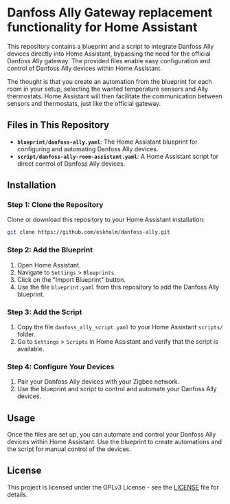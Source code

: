
# Danfoss Ally Gateway replacement functionality for Home Assistant

This repository contains a blueprint and a script to integrate Danfoss Ally devices directly into Home Assistant, bypassing the need for the official Danfoss Ally gateway. The provided files enable easy configuration and control of Danfoss Ally devices within Home Assistant.

The thought is that you create an automation from the blueprint for each room in your setup, selecting the wanted temperature sensors and Ally thermostats. Home Assistant will then facilitate the communication between sensors and thermostats, just like the official gateway.

## Files in This Repository

- **`blueprint/danfoss-ally.yaml`**: The Home Assistant blueprint for configuring and automating Danfoss Ally devices.
- **`script/danfoss-ally-room-assistant.yaml`**: A Home Assistant script for direct control of Danfoss Ally devices.

## Installation

### Step 1: Clone the Repository
Clone or download this repository to your Home Assistant installation:

```bash
git clone https://github.com/eskholm/danfoss-ally.git
```

### Step 2: Add the Blueprint
1. Open Home Assistant.
2. Navigate to `Settings` > `Blueprints`.
3. Click on the "Import Blueprint" button.
4. Use the file `blueprint.yaml` from this repository to add the Danfoss Ally blueprint.

### Step 3: Add the Script
1. Copy the file `danfoss_ally_script.yaml` to your Home Assistant `scripts/` folder.
2. Go to `Settings` > `Scripts` in Home Assistant and verify that the script is available.

### Step 4: Configure Your Devices
1. Pair your Danfoss Ally devices with your Zigbee network.
2. Use the blueprint and script to control and automate your Danfoss Ally devices.

## Usage

Once the files are set up, you can automate and control your Danfoss Ally devices within Home Assistant. Use the blueprint to create automations and the script for manual control of the devices.

## License
This project is licensed under the GPLv3 License - see the [LICENSE](LICENSE) file for details.

